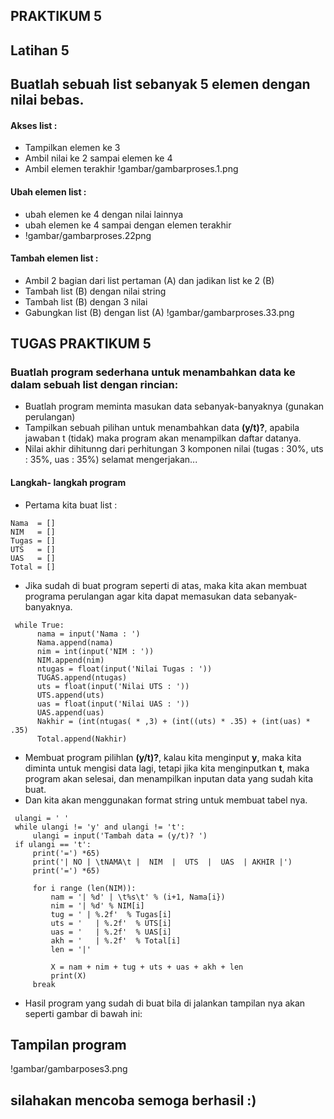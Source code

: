 ## PRAKTIKUM 5
## Latihan 5
## Buatlah sebuah list sebanyak 5 elemen dengan nilai bebas.

#### Akses list :
- Tampilkan elemen ke 3
- Ambil nilai ke 2 sampai elemen ke 4
- Ambil elemen terakhir
!gambar/gambarproses.1.png
#### Ubah elemen list :
- ubah elemen ke 4 dengan nilai lainnya
- ubah elemen ke 4 sampai dengan elemen terakhir
- !gambar/gambarproses.22png
#### Tambah elemen list :
- Ambil 2 bagian dari list pertaman (A) dan jadikan list ke 2 (B)
- Tambah list (B) dengan nilai string
- Tambah list (B) dengan 3 nilai
- Gabungkan list (B) dengan list (A)
!gambar/gambarproses.33.png

## TUGAS PRAKTIKUM 5
### Buatlah program sederhana untuk menambahkan data ke dalam sebuah list dengan rincian:
- Buatlah program meminta masukan data sebanyak-banyaknya (gunakan perulangan)
- Tampilkan sebuah pilihan untuk menambahkan data **(y/t)?**, apabila jawaban t (tidak) maka program akan menampilkan daftar datanya.
- Nilai akhir dihitunng dari perhitungan 3 komponen nilai (tugas : 30%, uts : 35%, uas : 35%)
selamat mengerjakan...

#### Langkah- langkah program
- Pertama kita buat list :

```
Nama  = []
NIM   = []
Tugas = []
UTS   = []
UAS   = []
Total = []
```

- Jika sudah di buat program seperti di atas, maka kita akan membuat programa perulangan agar kita dapat memasukan data sebanyak-banyaknya.

```
 while True:
      nama = input('Nama : ')
      Nama.append(nama)
      nim = int(input('NIM : '))
      NIM.append(nim)
      ntugas = float(input('Nilai Tugas : '))
      TUGAS.append(ntugas)
      uts = float(input('Nilai UTS : '))
      UTS.append(uts)
      uas = float(input('Nilai UAS : '))
      UAS.append(uas)
      Nakhir = (int(ntugas( * ,3) + (int((uts) * .35) + (int(uas) * .35)
      Total.append(Nakhir)
```

- Membuat program pilihlan **(y/t)?**, kalau kita menginput **y**, maka kita diminta untuk mengisi data lagi, tetapi jika kita menginputkan **t**, maka program akan selesai, dan menampilkan inputan data yang sudah kita buat.
- Dan kita akan menggunakan format string untuk membuat tabel nya.

```
 ulangi = ' ' 
 while ulangi != 'y' and ulangi != 't':
     ulangi = input('Tambah data = (y/t)? ')
 if ulangi == 't':
     print('=') *65)
     print('| NO | \tNAMA\t |  NIM  |  UTS  |  UAS  | AKHIR |')
     print('=') *65)
     
     for i range (len(NIM)):
         nam = '| %d' | \t%s\t' % (i+1, Nama[i})
         nim = '| %d' % NIM[i]
         tug = ' | %.2f'  % Tugas[i]
         uts = '   | %.2f'  % UTS[i]
         uas = '   | %.2f'  % UAS[i]
         akh = '   | %.2f'  % Total[i]
         len = '|'
         
         X = nam + nim + tug + uts + uas + akh + len
         print(X)
     break
```

- Hasil program yang sudah di buat bila di jalankan tampilan nya akan seperti gambar di bawah ini:
## Tampilan program
!gambar/gambarposes3.png

## silahakan mencoba semoga berhasil :)

